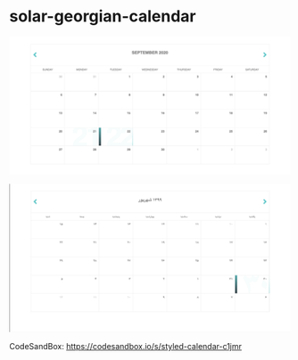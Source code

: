 # solar-georgian-calendar

![cal](cal.png)

![jalali-cal](jalali-cal.png)

CodeSandBox: https://codesandbox.io/s/styled-calendar-c1jmr
